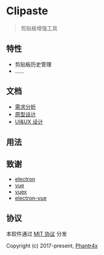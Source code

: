 # Clipaste

> 剪贴板增强工具

## 特性

- 剪贴板历史管理
- ……

## 文档

- [需求分析]()
- [原型设计]()
- [UI&UX 设计]()

## 用法



## 致谢

- [electron](https://github.com/electron/electron)
- [vue](https://github.com/vuejs/vue)
- [vuex](https://github.com/vuejs/vuex/)
- [electron-vue](https://github.com/SimulatedGREG/electron-vue)

## 协议

本软件通过 [MIT 协议](https://opensource.org/licenses/MIT) 分发

Copyright (c) 2017-present, [Phantr4x](https://github.com/Phantr4x)
